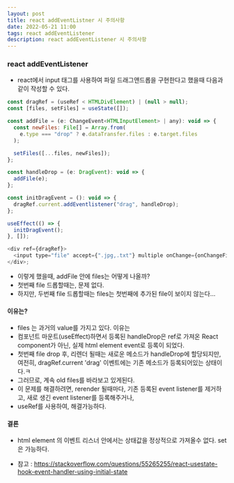 ```yaml
---
layout: post
title: react addEventListner 시 주의사항
date: 2022-05-21 11:00
tags: react addEventListener
description: react addEventListener 시 주의사항
---
```


### react addEventListener

- react에서 input 태그를 사용하여 파일 드래그앤드롭을 구현한다고 했을때 다음과 같이 작성할 수 있다.

```javascript
const dragRef = (useRef < HTMLDivElement) | (null > null);
const [files, setFiles] = useState([]);

const addFile = (e: ChangeEvent<HTMLInputElement> | any): void => {
  const newFiles: File[] = Array.from(
    e.type === "drop" ? e.dataTransfer.files : e.target.files
  );

  setFiles([...files, newFiles]);
};

const handleDrop = (e: DragEvent): void => {
  addFile(e);
};

const initDragEvent = (): void => {
  dragRef.current.addEventlistener("drag", handleDrop);
};

useEffect(() => {
  initDragEvent();
}, []);

<div ref={dragRef}>
  <input type="file" accept={".jpg,.txt"} multiple onChange={onChangeFiles} />
</div>;
```

- 이렇게 했을때, addFile 안에 files는 어떻게 나올까?
- 첫번째 file 드롭할때는, 문제 없다.
- 하지만, 두번째 file 드롭할때는 files는 첫번째에 추가된 file이 보이지 않는다...

#### 이유는?

- files 는 과거의 value를 가지고 있다. 이유는
- 컴포넌트 마운트(useEffect)하면서 등록된 handleDrop은 ref로 가져온 React component가 아닌, 실제 html element event로 등록이 되었다.
- 첫번째 file drop 후, 리렌더 될때는 새로운 메소드가 handleDrop에 할당되지만, 여전히, dragRef.current 'drag' 이벤트에는 기존 메소드가 등록되어있는 상태이다.ㅋ
- 그러므로, 계속 old files를 바라보고 있게된다.
- 이 문제를 해결하려면, rerender 될때마다, 기존 등록된 event listener를 제거하고, 새로 생긴 event listener를 등록해주거나,
- useRef를 사용하여, 해결가능하다.

#### 결론

- html element 의 이벤트 리스너 안에서는 상태값을 정상적으로 가져올수 없다. set은 가능하다.

- 참고 : https://stackoverflow.com/questions/55265255/react-usestate-hook-event-handler-using-initial-state
